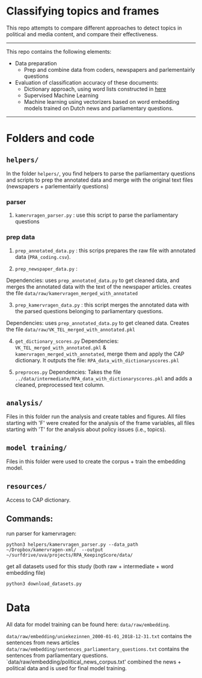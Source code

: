 # Classifying topics and frames

This repo attempts to compare different approaches to detect topics in political and media content, and compare their effectiveness. 

---

This repo contains the following elements:

-  Data preparation
    - Prep and combine data from coders, newspapers and parlementairly questions
- Evaluation of classification accuracy of these documents:
	- Dictionary approach, using word lists constructed in [here](https://www.almendron.com/tribuna/wp-content/uploads/2017/05/CAP2013v2.pdf)
	- Supervised Machine Learning
	- Machine learning using vectorizers based on word embedding models trained on Dutch news and parliamentary questions.

---


# Folders and code

## `helpers/`

In the folder `helpers/`, you find helpers to parse the parliamentary questions and scripts to prep the annotated data and merge with the original text files (newspapers + parlementairly questions)

### parser

1.  `kamervragen_parser.py` : use this script to parse the parliamentary questions

### prep data

1. `prep_annotated_data.py` : this scrips prepares the raw file with annotated data (`PRA_coding.csv`).

2.  `prep_newspaper_data.py`  :

Dependencies: uses `prep_annotated_data.py` to get cleaned data, and merges the annotated data with the text of the newspaper articles. creates the file `data/raw/kamervragen_merged_with_annotated`

3.  `prep_kamervragen_data.py` : this script merges the annotated data with the parsed questions belonging to parliamentary questions.

Dependencies: uses `prep_annotated_data.py` to get cleaned data. Creates the file `data/raw/VK_TEL_merged_with_annotated.pkl`

4. `get_dictionary_scores.py`
Dependencies: `VK_TEL_merged_with_annotated.pkl` & `kamervragen_merged_with_annotated`, merge them and apply the CAP dictionary. It outputs the file: `RPA_data_with_dictionaryscores.pkl`

5. `preproces.py`
Dependencies: Takes the file `../data/intermediate/RPA_data_with_dictionaryscores.pkl` and adds a cleaned, preprocessed text column.


## `analysis/`

Files in this folder run the analysis and create tables and figures.
All files starting with 'F' were created for the analysis of the frame variables, all files starting with 'T' for the analysis about policy issues (i.e., topics).

## `model training/`

Files in this folder were used to create the corpus + train the embedding model.


## `resources/`

Access to CAP dictionary.


## Commands:

run parser for kamervragen:

```
python3 helpers/kamervragen_parser.py --data_path ~/Dropbox/kamervragen-xml/  --output ~/surfdrive/uva/projects/RPA_KeepingScore/data/

```

get all datasets used for this study (both raw + intermediate + word embedding file)

```
python3 download_datasets.py

```

# Data

All data for model training can be found here: `data/raw/embedding`.

`data/raw/embedding/uniekezinnen_2000-01-01_2018-12-31.txt` contains the sentences from news articles
`data/raw/embedding/sentences_parliamentary_questions.txt` contains the sentences from parliamentary questions.
`data/raw/embedding/political_news_corpus.txt' combined the news + political data and is used for final model training.
